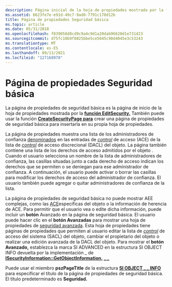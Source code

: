 ```yaml
---
description: Página inicial de la hoja de propiedades mostrada por la función EditSecurity. También puede usar la función CreateSecurityPage para crear una página de propiedades de seguridad básica para insertarla en su propia hoja de propiedades.
ms.assetid: 6623fe7e-e91d-49c7-9ad0-7791c178d12b
title: Página de propiedades Seguridad básica
ms.topic: article
ms.date: 05/31/2018
ms.openlocfilehash: f839058d8cd9c9a4c9d1a20dab96620d1e731d23
ms.sourcegitcommit: d75fc10b9f0825bbe5ce5045c90d4045e3c53243
ms.translationtype: MT
ms.contentlocale: es-ES
ms.lasthandoff: 09/13/2021
ms.locfileid: "127168978"
---
```

# <a name="basic-security-property-page"></a>Página de propiedades Seguridad básica

La página de propiedades de seguridad básica es la página de inicio de la hoja de propiedades mostrada por la [**función EditSecurity.**](/windows/desktop/api/Aclui/nf-aclui-editsecurity) También puede usar la función [**CreateSecurityPage para**](/windows/desktop/api/Aclui/nf-aclui-createsecuritypage) crear una página de propiedades de seguridad básica para insertarla en su propia hoja de propiedades.

La página de propiedades muestra una lista de los administradores de confianza [denominados](trustees.md) en las entradas de [*control*](/windows/desktop/SecGloss/a-gly) de acceso (ACE) de la lista de [*control*](/windows/desktop/SecGloss/d-gly) de acceso discrecional (DACL) del objeto. La página también contiene una lista de los derechos de acceso admitidos por el objeto . Cuando el usuario selecciona un nombre de la lista de administradores de confianza, las casillas situadas junto a cada derecho de acceso indican los derechos que se permiten o se deniegan para ese administrador de confianza. A continuación, el usuario puede activar o borrar las casillas para modificar los derechos de acceso del administrador de confianza. El usuario también puede agregar o quitar administradores de confianza de la lista.

La página de propiedades de seguridad básica no puede mostrar AEE complejas, como las [ACE](object-specific-aces.md)específicas del objeto o la información de herencia de ACE. Para permitir que el usuario vea o edite dicha información, puede incluir un **botón** Avanzado en la página de seguridad básica. El usuario puede hacer clic en el **botón Avanzadas** para mostrar una hoja de propiedades de [seguridad avanzada](advanced-security-property-sheet.md). Esta hoja de propiedades tiene páginas de propiedades que permiten al usuario editar la lista de [*control*](/windows/desktop/SecGloss/s-gly) de acceso del sistema (SACL) del objeto, cambiar el propietario del objeto o realizar una edición avanzada de la DACL del objeto. Para mostrar el **botón Avanzado,** establezca la marca SI ADVANCED en la estructura SI OBJECT INFO devuelta por la implementación \_ de [**ISecurityInformation::GetObjectInformation.**](/windows/win32/api/aclui/nf-aclui-isecurityinformation-getobjectinformation) [**\_ \_**](/windows/desktop/api/Aclui/ns-aclui-si_object_info)

Puede usar el miembro **pszPageTitle** de la estructura [**SI OBJECT \_ \_ INFO**](/windows/desktop/api/Aclui/ns-aclui-si_object_info) para especificar el título de la página de propiedades de seguridad básica. El título predeterminado es **Seguridad.**

 

 
